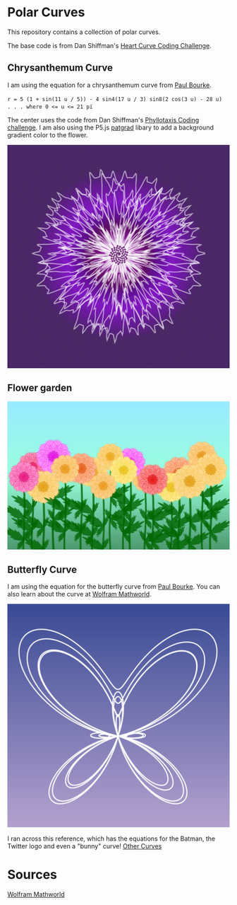 # Polar Curves

 This repository contains a collection of polar curves. 
 
 
 The base code is from Dan Shiffman's [Heart Curve Coding Challenge](https://thecodingtrain.com/challenges/134-heart-curve).   
 
 
 ## Chrysanthemum Curve

 I am using the equation for a chrysanthemum curve from [Paul Bourke](http://paulbourke.net/geometry/chrysanthemum/).  

 `r = 5 (1 + sin(11 u / 5)) - 4 sin4(17 u / 3) sin8(2 cos(3 u) - 28 u)  . . . where 0 <= u <= 21 pi`  

The center uses the code from Dan Shiffman's [Phyllotaxis Coding challenge](https://thecodingtrain.com/challenges/30-phyllotaxis).
I am also using the P5.js [patgrad](https://github.com/antiboredom/p5.patgrad) libary to add a background gradient color to the flower.

![](assets/purple.png)

## Flower garden




![](assets/chrysanthemum_garden.jpg)

## Butterfly Curve

I am using the equation for the butterfly curve from [Paul Bourke](http://paulbourke.net/geometry/butterfly/). You can also learn about the curve at [Wolfram Mathworld](https://mathworld.wolfram.com/ButterflyCurve.html).

![](assets/butterfly.png)

I ran across this reference, which has the equations for the Batman, the Twitter logo and even a "bunny" curve!
[Other Curves](https://blog.wolframalpha.com/2013/07/18/even-more-formulas-for-everything-from-filled-algebraic-curves-to-the-twitter-bird-the-american-flag-chocolate-easter-bunnies-and-the-superman-solid/)

# Sources

[Wolfram Mathworld](https://mathworld.wolfram.com/topics/PlaneCurves.html)